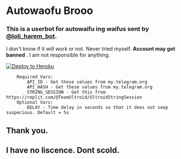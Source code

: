 # Autowaofu Brooo

### This is a userbot for autowaifu ing waifus sent by [@loli_harem_bot](https://t.me/loli_harem_bot).

I don't know if it will work or not. Never tried myself. **__Account may get banned__** . I am not responsible for anything.

[![Deploy to Heroku](https://www.herokucdn.com/deploy/button.svg)](https://heroku.com/deploy?template=https://github.com/Kgf123/Autow)

```
    Required Vars:
        API_ID - Get these values from my.telegram.org
        API_HASH - Get these values from my.telegram.org
        STRING_SESSION - Get this from https://replit.com/@TeamUltroid/UltroidStringSession
    Optional Vars:
        DELAY - Time delay in seconds so that it does not seep suspecious. Default = 5s
```

## __Thank you.__
## I have no liscence. Dont scold.
